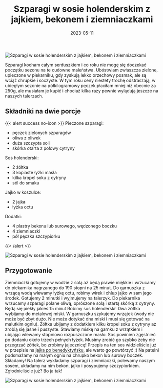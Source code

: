 ﻿---
title: "Szparagi w sosie holenderskim z jajkiem, bekonem i ziemniaczkami"
date: 2023-05-11
categories:
- dania główne
tags:
- szparagi
- jajko w koszulce
- sos holenderski
thumbnailImagePosition: "top"
---
![Szparagi w sosie holenderskim z jajkiem, bekonem i ziemniaczkami](/img/szparagi-w-sosie-holenderskim-z-jajkiem-bekonem-i-ziemniaczkami/szparagi-w-sosie-holenderskim-z-jajkiem-bekonem-i-ziemniaczkami-1.jpg)

Szparagi kocham całym serduszkiem i co roku nie mogę się doczekać początku sezonu na te cudowne maleństwa. Ubóstwiam zwłaszcza zielone, upieczone w piekarniku, gdy zyskują lekko orzechowy posmak, ale są wciąż chrupkie i soczyste. W tym roku ceny niestety trochę odstraszają, w ubiegłym sezonie na półkilogramowy pęczek płaciłam mniej niż obecnie za 250g, ale musiałam je kupić i chociaż kilka razy pewnie wylądują jeszcze na naszych talerzach. 
<!--more-->

## Składniki na dwie porcje
{{< alert success no-icon >}}
Pieczone szparagi:
- pęczek zielonych szparagów
- oliwa z oliwek
- duża szczypta soli
- skórka otarta z połowy cytryny

Sos holenderski:
- 2 żółtka
- 3 kopiaste łyżki masła
- kilka kropel soku z cytryny
- sól do smaku

Jajko w koszulce:
- 2 jajka
- łyżka octu

Dodatki:
- 4 plastry bekonu lub surowego, wędzonego boczku
- 4 ziemniaczki
- pół pęczka szczypiorku

{{< /alert >}}

![Szparagi w sosie holenderskim z jajkiem, bekonem i ziemniaczkami](/img/szparagi-w-sosie-holenderskim-z-jajkiem-bekonem-i-ziemniaczkami/szparagi-w-sosie-holenderskim-z-jajkiem-bekonem-i-ziemniaczkami-2.jpg)
## Przygotowanie

Ziemniaczki gotujemy w wodzie z solą aż będą prawie miękkie i wrzucamy do piekarnika nagrzanego do 190 stopni na 25 minut.
Do garnuszka z wrzącą wodą wlewamy łyżkę octu, robimy wirek i chlup jajko w sam jego środek. Gotujemy 2 minutki i wyjmujemy na talerzyk.
Do piekarnika wrzucamy szparagi polane oliwą, oprószone solą i startą skórką z cytryny. Będą się piekły jakieś 15 minut
Robimy sos holenderski! Dwa żółtka wybijamy do metalowej miski. W garnuszku szykujemy wrzątek (wody nie może być zbyt dużo. Nie może dotykać dna miski i musi się gotować na malutkim ogniu). Żółtka ubijamy z dodatkiem kilku kropel soku z cytryny aż zrobią się jasne i puszyste. Stawiamy miskę na garnku z wrzątkiem i ubijając wlewamy stopniowo rozpuszczone masło. Sos powinien zgęstnieć po dodaniu około trzech pełnych łyżek. Musimy zrobić go szybko żeby nie przegrzać żółtek, bo zrobimy jajecznicę! Przepis na ten sos widzieliście już w przepisie na [jajka po benedyktyńsku](https://wegeinie.pl/2023/02/jajka-po-benedykty%C5%84sku/), ale warto go powtórzyć ;)
Na patelni podsmażamy na małym ogniu na chrupko bekon lub surowy boczek.
Składamy! Na talerz wykładamy szparagi i ziemniaczki, polewamy naszym sosem, układamy na nim bekon, jajko i posypujemy szczypiorkiem. Zgłodnieliście już? Bo ja tak!

![Szparagi w sosie holenderskim z jajkiem, bekonem i ziemniaczkami](/img/szparagi-w-sosie-holenderskim-z-jajkiem-bekonem-i-ziemniaczkami/szparagi-w-sosie-holenderskim-z-jajkiem-bekonem-i-ziemniaczkami-3.jpg)
